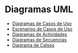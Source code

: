 # Diagramas UML

* [Diagramas de Casos de Uso](https://github.com/UlisesC11/SistemaGestionTurnos/blob/main/diagramas_de_casos_de_usos.md)
* [Escenarios de Casos de Uso](https://github.com/UlisesC11/SistemaGestionTurnos/blob/main/escenarios_de_casos_de_usos.md)
* [Diagramas de Actividades](https://github.com/UlisesC11/SistemaGestionTurnos/blob/main/diagramas_de_actividades.md)
* [Diagramas de Secuencias](https://github.com/UlisesC11/SistemaGestionTurnos/blob/main/diagramas_de_secuencias.md)
* [Diagrama de Calses]()
